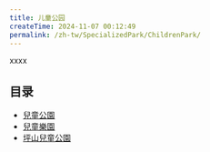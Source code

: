 ```yaml
---
title: 儿童公园
createTime: 2024-11-07 00:12:49
permalink: /zh-tw/SpecializedPark/ChildrenPark/
---
```


xxxx

## 目录
- [兒童公園](./1.儿童公园.md)
- [兒童樂園](./2.儿童乐园.md)
- [坪山兒童公園](./3.坪山儿童公园.md)

